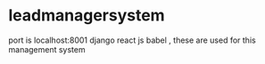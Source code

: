 # leadmanagersystem

port is localhost:8001
django react js babel , these are used for this management system
